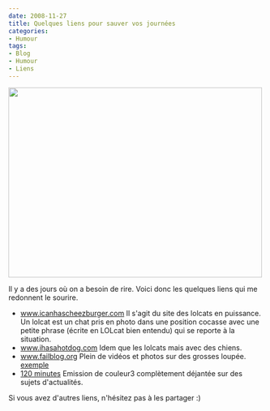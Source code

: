 ```yaml
---
date: 2008-11-27
title: Quelques liens pour sauver vos journées
categories:
- Humour
tags:
- Blog
- Humour
- Liens
---
```

<img class="alignnone size-medium wp-image-810" title="I must go my planet need me" src="https://dlgjp9x71cipk.cloudfront.net/2008/11/imustgomyp128595871512198295.jpg" alt="" width="500" height="375" />

Il y a des jours où on a besoin de rire. Voici donc les quelques liens qui me redonnent le sourire.
<ul>
	<li><a href="https://www.icanhascheezburger.com">www.icanhascheezburger.com</a>
Il s'agit du site des lolcats en puissance. Un lolcat est un chat pris en photo dans une position cocasse avec une petite phrase (écrite en LOLcat bien entendu) qui se reporte à la situation.</li>
	<li><a href="https://www.ihasahotdog.com">www.ihasahotdog.com</a>
Idem que les lolcats mais avec des chiens.</li>
	<li><a href="https://www.failblog.org">www.failblog.org</a>
Plein de vidéos et photos sur des grosses loupée. <a href="https://dlgjp9x71cipk.cloudfront.net/2008/11/fail-owned-funeral-ad-location-fail-150x150.jpg">exemple</a> </li>
	<li><a href="https://www.couleur3.ch/fr/rsr.html?siteSect=100">120 minutes</a>
Emission de couleur3 complètement déjantée sur des sujets d'actualités. </li>
</ul>
<div>Si vous avez d'autres liens, n'hésitez pas à les partager :)</div>
